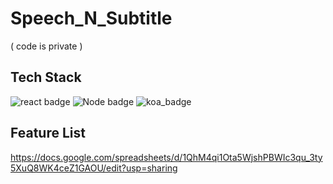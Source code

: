 # Speech_N_Subtitle
( code is private )


## Tech Stack
![react badge](https://img.shields.io/badge/React-v16.13.1-5EB9D2) ![Node badge](https://img.shields.io/badge/Node.js-v12.18.1-brightgreen) 
![koa_badge](https://img.shields.io/badge/Koa-v2.13.0-lightgrey)


## Feature List
https://docs.google.com/spreadsheets/d/1QhM4qi1Ota5WjshPBWIc3qu_3ty5XuQ8WK4ceZ1GAOU/edit?usp=sharing
